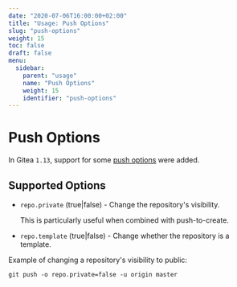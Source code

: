 ```yaml
---
date: "2020-07-06T16:00:00+02:00"
title: "Usage: Push Options"
slug: "push-options"
weight: 15
toc: false
draft: false
menu:
  sidebar:
    parent: "usage"
    name: "Push Options"
    weight: 15
    identifier: "push-options"
---
```


# Push Options

In Gitea `1.13`, support for some [push options](https://git-scm.com/docs/git-push#Documentation/git-push.txt--oltoptiongt)
were added.

## Supported Options

- `repo.private` (true|false) - Change the repository's visibility.

  This is particularly useful when combined with push-to-create.

- `repo.template` (true|false) - Change whether the repository is a template.

Example of changing a repository's visibility to public:

```shell
git push -o repo.private=false -u origin master
```

